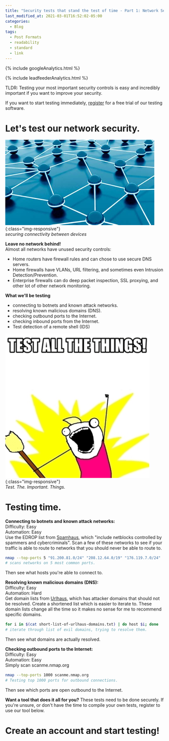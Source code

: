 ```yaml
---
title: "Security tests that stand the test of time - Part 1: Network Security Tests"
last_modified_at: 2021-03-01T16:52:02-05:00
categories:
  - Blog
tags:
  - Post Formats
  - readability
  - standard
  - link
---
```

<!-- Google analytics -->
{% include googleAnalytics.html %}
<!-- leadfeeder analytics -->
{% include leadfeederAnalytics.html %}

TLDR: Testing your most important security controls is easy and incredibly important if you want to improve your security.

If you want to start testing immediately, [register][create account] for a free trial of our testing software.

# Let's test our network security.
![compliance](/assets/images/2021-03-08/network.jpeg){:class="img-responsive"}  
*securing connectivity between devices*

**Leave no network behind!**  
Almost all networks have unused security controls:
* Home routers have firewall rules and can chose to use secure DNS servers.
* Home firewalls have VLANs, URL filtering, and sometimes even Intrusion Detection/Prevention.
* Enterprise firewalls can do deep packet inspection, SSL proxying, and other lot of other network monitoring.

**What we'll be testing**  
* connecting to botnets and known attack networks.
* resolving known malicious domains (DNS).
* checking outbound ports to the Internet.
* checking inbound ports from the Internet.
* Test detection of a remote shell (IDS)


![test all the security things](/assets/images/2021-03-08/test-all-the-things.png){:class="img-responsive"}  
*Test. The. Important. Things.*

# Testing time.

**Connecting to botnets and known attack networks:**  
Difficulty: Easy  
Automation: Easy  
Use the EDROP list from [Spamhaus](https://www.spamhaus.org/drop/), which "include netblocks controlled by spammers and cybercriminals". Scan a few of these networks to see if your traffic is able to route to networks that you should never be able to route to.
```bash
nmap --top-ports 5 "91.200.81.0/24" "208.12.64.0/19" "176.119.7.0/24"
# scans networks on 5 most common ports.
```
Then see what hosts you're able to connect to.

**Resolving known malicious domains (DNS):**  
Difficulty: Easy  
Automation: Hard  
Get domain lists from [Urlhaus](https://urlhaus.abuse.ch/api/#retrieve), which has attacker domains that should not be resolved. Create a shortened list which is easier to iterate to. These domain lists change all the time so it makes no sense for me to recommend specific domains.  
```bash
for i in $(cat short-list-of-urlhaus-domains.txt) | do host $i; done
# iterate through list of evil domains, trying to resolve them.
```
Then see what domains are actually resolved.

**Checking outbound ports to the Internet:**  
Difficulty: Easy  
Automation: Easy  
Simply scan scanme.nmap.org
```bash
nmap --top-ports 1000 scanme.nmap.org
# Testing top 1000 ports for outbound connections.
```
Then see which ports are open outbound to the Internet.

**Want a tool that does it all for you?**
These tests need to be done securely. If you're unsure, or don't have the time to compile your own tests, register to use our tool below.


# Create an account and start testing!  
<script charset="utf-8" type="text/javascript" src="//js.hsforms.net/forms/shell.js"></script>
<script>
  hbspt.forms.create({
	portalId: "8898112",
	formId: "2b1cfdb3-6618-4dd8-86e4-4786274c0d38"
});
</script>



[create account]: #create-an-account-and-start-testing